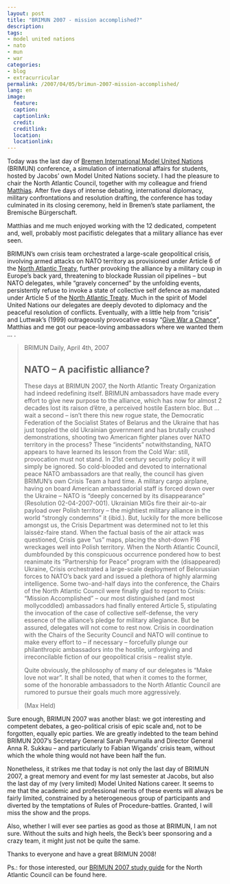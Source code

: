 ```yaml
---
layout: post
title: "BRIMUN 2007 - mission accomplished?"
description:
tags:
- model united nations
- nato
- mun
- war
categories:
- blog
- extracurricular
permalink: /2007/04/05/brimun-2007-mission-accomplished/
lang: en
image:
  feature:
  caption:
  captionlink:
  credit:
  creditlink:
  location:
  locationlink:
---
```


Today was the last day of [Bremen International Model United Nations](http://www.brimun.org) (BRIMUN) conference, a simulation of international affairs for students, hosted by Jacobs’ own Model United Nations society.
I had the pleasure to chair the North Atlantic Council, together with my colleague and friend [Matthias](http://www.matthiasb.com).
After five days of intense debating, international diplomacy, military confrontations and resolution drafting, the conference has today culminated in its closing ceremony, held in Bremen’s state parliament, the Bremische Bürgerschaft.

<!--more-->

Matthias and me much enjoyed working with the 12 dedicated, competent and, well, probably most pacifistic delegates that a military alliance has ever seen.

BRIMUN’s own crisis team orchestrated a large-scale geopolitical crisis, involving armed attacks on NATO territory as provisioned under Article 6 of the [North Atlantic Treaty](http://www.nato.int/docu/basictxt/treaty.htm), further provoking the alliance by a military coup in Europe’s back yard, threatening to blockade Russian oil pipelines – but NATO delegates, while “gravely concerned” by the unfolding events, persistently refuse to invoke a state of collective self defence as mandated under Article 5 of the [North Atlantic Treaty](http://www.nato.int/docu/basictxt/treaty.htm).
Much in the spirit of Model United Nations our delegates are deeply devoted to diplomacy and the peaceful resolution of conflicts.
Eventually, with a little help from “crisis” and Luttwak’s (1999) outrageously provocative essay “[Give War a Chance](http://www.foreignaffairs.org/19990701faessay990/edward-n-luttwak/give-war-a-chance.html)”, Matthias and me got our peace-loving ambassadors where we wanted them … .

> BRIMUN Daily, April 4th, 2007
>
> ## NATO – A pacifistic alliance?
>
> These days at BRIMUN 2007, the North Atlantic Treaty Organization had indeed redefining itself.
> BRIMUN ambassadors have made every effort to give new purpose to the alliance, which has now for almost 2 decades lost its raison d’être, a perceived hostile Eastern bloc.
> But … wait a second – isn’t there this new rogue state, the Democratic Federation of the Socialist States of Belarus and the Ukraine that has just toppled the old Ukrainian government and has brutally crushed demonstrations, shooting two American fighter planes over NATO territory in the process?
> These “incidents” notwithstanding, NATO appears to have learned its lesson from the Cold War: still, provocation must not stand.
> In 21st century security policy it will simply be ignored.
> So cold-blooded and devoted to international peace NATO ambassadors are that really, the council has given BRIMUN’s own Crisis Team a hard time.
> A military cargo airplane, having on board American ambassadorial staff is forced down over the Ukraine – NATO is “deeply concerned by its disappearance” (Resolution 02-04-2007-001).
> Ukrainian MIGs fire their air-to-air payload over Polish territory – the mightiest military alliance in the world “strongly condemns” it (ibid.).
> But, luckily for the more bellicose amongst us, the Crisis Department was determined not to let this laisséz-faire stand.
> When the factual basis of the air attack was questioned, Crisis gave “us” maps, placing the shot-down F16 wreckages well into Polish territory.
> When the North Atlantic Council, dumbfounded by this conspicuous occurrence pondered how to best reanimate its “Partnership for Peace” program with the (disappeared) Ukraine, Crisis orchestrated a large-scale deployment of Belorussian forces to NATO’s back yard and issued a plethora of highly alarming intelligence.
> Some two-and-half days into the conference, the Chairs of the North Atlantic Council were finally glad to report to Crisis: “Mission Accomplished” – our most distinguished (and most mollycoddled) ambassadors had finally entered Article 5, stipulating the invocation of the case of collective self-defense, the very essence of the alliance’s pledge for military allegiance.
> But be assured, delegates will not come to rest now.
> Crisis in coordination with the Chairs of the Security Council and NATO will continue to make every effort to – if necessary – forcefully plunge our philanthropic ambassadors into the hostile, unforgiving and irreconcilable fiction of our geopolitical crisis – realist style.
>
> Quite obviously, the philosophy of many of our delegates is “Make love not war”.
> It shall be noted, that when it comes to the former, some of the honorable ambassadors to the North Atlantic Council are rumored to pursue their goals much more aggressively.
>
> (Max Held)

Sure enough, BRIMUN 2007 was another blast:
we got interesting and competent debates, a geo-political crisis of epic scale and, not to be forgotten, equally epic parties.
We are greatly indebted to the team behind BRIMUN 2007’s Secretary General Sarah Perumalla and Director General Anna R. Sukkau – and particularly to Fabian Wigands’ crisis team, without which the whole thing would not have been half the fun.

Nonetheless, it strikes me that today is not only the last day of BRIMUN 2007, a great memory and event for my last semester at Jacobs, but also the last day of my (very limited) Model United Nations career.
It seems to me that the academic and professional merits of these events will always be fairly limited, constrained by a heterogeneous group of participants and diverted by the temptations of Rules of Procedure-battles.
Granted, I will miss the show and the props.

Also, whether I will ever see parties as good as those at BRIMUN, I am not sure.
Without the suits and high heels, the Beck’s beer sponsoring and a crazy team, it might just not be quite the same.

Thanks to everyone and have a great BRIMUN 2008!

Ps.: for those interested, our [BRIMUN 2007 study guide](http://dl.dropboxusercontent.com/u/5341489/images/nato_m-held.pdf) for the North Atlantic Council can be found here.